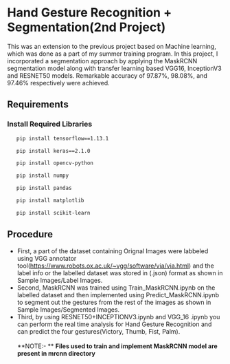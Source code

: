 # Hand Gesture Recognition + Segmentation(2nd Project)

This was an extension to the previous project based on Machine learning, which was done as a part of my summer training program. In this project, I incorporated a segmentation approach by applying the MaskRCNN segmentation model along with transfer learning based VGG16, InceptionV3 and RESNET50 models. Remarkable accuracy of 97.87%, 98.08%, and 97.46% respectively were achieved.  
 
## Requirements
### Install Required Libraries

```bash
   pip install tensorflow==1.13.1
```
```bash
   pip install keras==2.1.0
```
```bash
   pip install opencv-python
```
```bash
   pip install numpy 
```
```bash
   pip install pandas
```
```bash
   pip install matplotlib
```
```bash
   pip install scikit-learn
```
## Procedure
- First, a part of the dataset containing Orignal Images were labbeled using VGG annotator tool(https://www.robots.ox.ac.uk/~vgg/software/via/via.html) and the label info or the labelled dataset was stored in (.json) format as shown in Sample Images/Label Images.
- Second, MaskRCNN was trained using Train_MaskRCNN.ipynb on the labelled dataset and then implemented using Predict_MaskRCNN.ipynb to segment out the gestures from the rest of the images as shown in Sample Images/Segmented Images.
- Third, by using RESNET50+INCEPTIONV3.ipynb and VGG_16 .ipynb you can perform the real time analysis for Hand Gesture Recognition and can predict the four gestures(Victory, Thumb, Fist, Palm).<br /><br />
**NOTE:- **
**Files used to train and implement MaskRCNN model are present in mrcnn directory** 
